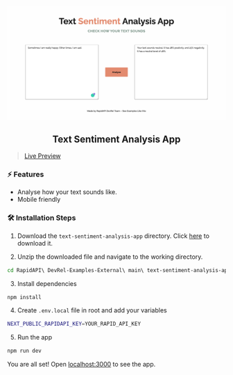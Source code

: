 ![cover](assets/cover.png)

<div align="center">
	<h2>Text Sentiment Analysis App</h2>
</div>

>[Live Preview](https://rapidapi-text-sentiment-analysis-app.vercel.app/)

### ⚡️ Features

- Analyse how your text sounds like.
- Mobile friendly

### 🛠️ Installation Steps

1. Download the `text-sentiment-analysis-app` directory. Click [here](https://download-directory.github.io/?url=https://github.com/RapidAPI/DevRel-Examples-External/tree/main/text-sentiment-analysis-app) to download it.

2. Unzip the downloaded file and navigate to the working directory.

```bash
cd RapidAPI\ DevRel-Examples-External\ main\ text-sentiment-analysis-app/
```

3. Install dependencies

```bash
npm install
```

4. Create `.env.local` file in root and add your variables

```bash
NEXT_PUBLIC_RAPIDAPI_KEY=YOUR_RAPID_API_KEY
```

5. Run the app

```bash
npm run dev
```

You are all set! Open [localhost:3000](http://localhost:3000/) to see the app.
